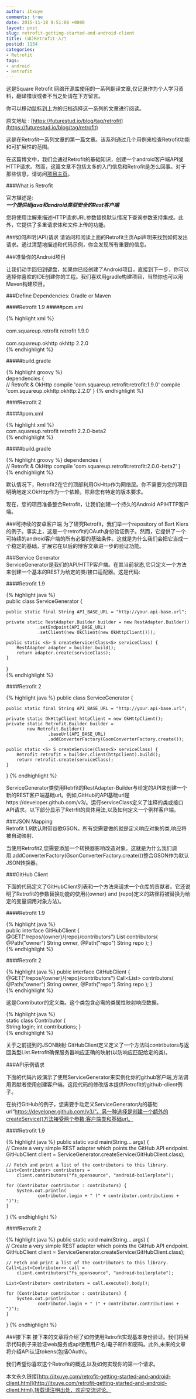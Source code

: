 ```yaml
---
author: itxuye
comments: true
date: 2015-11-18 9:51:08 +0800
layout: post
slug: retrofit-getting-started-and-android-client
title: (译)Retrofit-入门
postid: 1134
categories: 
- Retrofit
tags:
- android
- Retrofit
--- 
```

这是Square Retrofit 网络开源库使用的一系列翻译文章,仅记录作为个人学习资料，翻译错误或者不当之处请在下方留言。  
  
你可以移动鼠标到上方的归档选择这一系列的文章进行阅读。  
  
原文地址 : [https://futurestud.io/blog/tag/retrofit](https://futurestud.io/blog/tag/retrofit)  
  
这是在Retrofit一系列文章的第一篇文章。该系列通过几个用例来检查Retrofit功能和可扩展性的范围。  
  
<!-- more -->  
在这篇博文中，我们会通过Retrofit的基础知识，创建一个android客户端API或HTTP请求。然而，这篇文章不包括太多的入门信息和Retrofit是怎么回事。对于那些信息，请访问[项目主页](http://square.github.io/retrofit/)。  
  
###What is Retrofit  
  
官方描述是:  
***一个提供给java和android类型安全的Rest客户端***  
  
您将使用注解来描述HTTP请求URL参数替换默认情况下查询参数支持集成。此外，它提供了多重请求体和文件上传的功能。  
  
###如何声明(API)请求
请访问和阅读上面的Retrofit主页Api声明来找到如何发出请求。通过清楚地描述和代码示例，你会发现所有重要的信息。  
  
###准备你的Android项目  
  
让我们动手回归到键盘，如果你已经创建了Android项目，直接到下一步，你可以选择你喜欢的IDE创建你的工程。我们喜欢用gradle构建项目，当然你也可以用Maven构建项目。  
  
###Define Dependencies: Gradle or Maven  
  
####Retrofit 1.9
#####pom.xml  
  
{% highlight xml %}  
<dependency>  
    <groupId>com.squareup.retrofit</groupId>
    <artifactId>retrofit</artifactId>
    <version>1.9.0</version>
</dependency>  
<dependency>  
    <groupId>com.squareup.okhttp</groupId>
    <artifactId>okhttp</artifactId>
    <version>2.2.0</version>
</dependency>  
{% endhighlight %}   
  
#####build.gradle  
  
{% highlight groovy %}   
dependencies {  
    // Retrofit & OkHttp
    compile 'com.squareup.retrofit:retrofit:1.9.0'
    compile 'com.squareup.okhttp:okhttp:2.2.0'
}
{% endhighlight %}  
  
  
####Retrofit 2

#####pom.xml  

{% highlight xml %} 
<dependency>  
    <groupId>com.squareup.retrofit</groupId>
    <artifactId>retrofit</artifactId>
    <version>2.2.0-beta2</version>
</dependency>  
{% endhighlight %}   
  
#####build.gradle

{% highlight groovy %} 
dependencies {  
    // Retrofit & OkHttp
    compile 'com.squareup.retrofit:retrofit:2.0.0-beta2'
}  
{% endhighlight %}  
  
默认情况下，Retrofit2在它的顶部利用OkHttp作为网络层。你不需要为您的项目明确地定义OkHttp作为一个依赖，除非您有特定的版本要求。  
  
现在，您的项目准备整合Retrofit，让我们创建一个持久的Android APIHTTP客户端。  
  
###可持续的安卓客户端 
为了研究Retrofit，我们举一个repository of Bart Kiers的例子。事实上，这是一个retrofit的OAuth身份验证例子。然而，它提供了一个可持续的android客户端的所有必要的基础条件。这就是为什么我们会把它当成一个稳定的基础，扩展它在以后的博客文章进一步的验证功能。  
  
  
###Service Generator  
ServiceGenerator是我们的API/HTTP客户端。在其当前状态,它只定义一个方法来创建一个基本的REST为给定的类/接口适配器。这是代码:  
  
####Retrofit 1.9  
   
{% highlight java %}  
public class ServiceGenerator {

    public static final String API_BASE_URL = "http://your.api-base.url";

    private static RestAdapter.Builder builder = new RestAdapter.Builder()
                .setEndpoint(API_BASE_URL)
                .setClient(new OkClient(new OkHttpClient()));

    public static <S> S createService(Class<S> serviceClass) {
        RestAdapter adapter = builder.build();
        return adapter.create(serviceClass);
    }
}   
{% endhighlight %}  
  
  
####Retrofit 2  
    
{% highlight java %}
public class ServiceGenerator {

    public static final String API_BASE_URL = "http://your.api-base.url";

    private static OkHttpClient httpClient = new OkHttpClient();
    private static Retrofit.Builder builder =
            new Retrofit.Builder()
                    .baseUrl(API_BASE_URL)
                    .addConverterFactory(GsonConverterFactory.create());

    public static <S> S createService(Class<S> serviceClass) {
        Retrofit retrofit = builder.client(httpClient).build();
        return retrofit.create(serviceClass);
    }
}
{% endhighlight %}   
  
ServiceGenerator类使用Retrfit的RestAdapter-Builder与给定的API来创建一个新的REST客户端基础url。例如,GitHub的API基础url是https://developer.github.com/v3/。运行serviceClass定义了注释的类或接口API请求。以下部分显示了Retrfit的具体用法,以及如何定义一个例样客户端。  
  
  
###JSON Mapping   
Retrofit 1.9默认附带谷歌GSON。所有您需要做的就是定义响应对象的类,响应将被自动映射.  
  
当使用Retrofit2,您需要添加一个转换器影响改造对象。这就是为什么我们调用.addConverterFactory(GsonConverterFactory.create())整合GSON作为默认JSON转换器。  
  
###GitHub Client  
  
下面的代码定义了GitHubClient列表和一个方法来请求一个仓库的贡献者。它还说明了Retrofit的参数替换功能的使用({owner} and {repo}定义的路径将被替换为给定的变量调用对象方法)。  

####Retrofit 1.9
  
{% highlight java %}  
public interface GitHubClient {  
    @GET("/repos/{owner}/{repo}/contributors")
    List<Contributor> contributors(
        @Path("owner") String owner,
        @Path("repo") String repo
    );
}  
{% endhighlight %}   
  
  
  
####Retrofit 2
  
{% highlight java %}
public interface GitHubClient {  
    @GET("/repos/{owner}/{repo}/contributors")
    Call<List<Contributor>> contributors(
        @Path("owner") String owner,
        @Path("repo") String repo
    );
}   
{% endhighlight %} 
 

 
这是Contributor的定义类。这个类包含必需的类属性映射响应数据。  
  
{% highlight java %}  
static class Contributor {  
    String login;
    int contributions;
}  
{% endhighlight %}  
  
关于之前提到的JSON映射:GitHubClient定义定义了一个方法叫contributors与返回类型List<Contributor>.Retrofit确保服务器响应正确的映射(以防响应匹配给定的类)。  
  
###API示例请求  
  
下面的代码片段演示了使用ServiceGenerator来实例化你的github客户端,方法调用贡献者使用创建客户端。这段代码的修改版本提供Retrofit的github-client例子。  
  
在执行GitHub的例子，您需要手动定义ServiceGenerator内的基础url“https://developer.github.com/v3/”。另一种选择是创建一个额外的createService()方法接受两个参数:客户端类和基础url。  
  
####Retrofit 1.9
  
{% highlight java %}
public static void main(String... args) {  
    // Create a very simple REST adapter which points the GitHub API endpoint.
    GitHubClient client = ServiceGenerator.createService(GitHubClient.class);

    // Fetch and print a list of the contributors to this library.
    List<Contributor> contributors =
        client.contributors("fs_opensource", "android-boilerplate");

    for (Contributor contributor : contributors) {
        System.out.println(
                contributor.login + " (" + contributor.contributions + ")");
    }
} 
{% endhighlight %}  
   
 
####Retrofit 2  

{% highlight java %}
public static void main(String... args) {  
    // Create a very simple REST adapter which points the GitHub API endpoint.
    GitHubClient client = ServiceGenerator.createService(GitHubClient.class);

    // Fetch and print a list of the contributors to this library.
    Call<List<Contributor>> call =
        client.contributors("fs_opensource", "android-boilerplate");

    List<Contributor> contributors = call.execute().body();

    for (Contributor contributor : contributors) {
        System.out.println(
                contributor.login + " (" + contributor.contributions + ")");
    }
} 
{% endhighlight %}  
 
  
###接下来 
接下来的文章将介绍了如何使用Retrofit实现基本身份验证。我们将展示代码例子来验证web服务或api使用用户名/电子邮件和密码。此外,未来的文章将介绍API认证tokens(包括OAuth)。  

我们希望你喜欢这个Retrofit的概述,以及如何实现你的第一个请求。  
  
  

本文永久链接[http://itxuye.com/retrofit-getting-started-and-android-client.html](http://itxuye.com/retrofit-getting-started-and-android-client.html),转载请注明出处，欢迎交流讨论。    